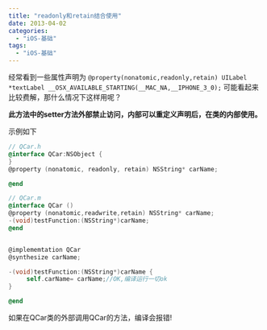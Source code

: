 ```yaml
---
title: "readonly和retain结合使用"
date: 2013-04-02
categories:
  - "iOS-基础"
tags:
  - "iOS-基础"
---
```

<!--more-->

经常看到一些属性声明为
`@property(nonatomic,readonly,retain) UILabel      *textLabel __OSX_AVAILABLE_STARTING(__MAC_NA,__IPHONE_3_0);`
可能看起来比较费解，那什么情况下这样用呢？

**此方法中的setter方法外部禁止访问，内部可以重定义声明后，在类的内部使用。**

示例如下

```objective-c
// QCar.h
@interface QCar:NSObject {
}
@property (nonatomic, readonly, retain) NSString* carName;

@end

// QCar.m
@interface QCar ()
@property (nonatomic,readwrite,retain) NSString* carName;
-(void)testFunction:(NSString*)carName;
@end


@implememtation QCar
@synthesize carName;

-(void)testFunction:(NSString*)carName {
     self.carName= carName;//OK,编译运行一切ok
}

@end

```


如果在QCar类的外部调用QCar的方法，编译会报错!
